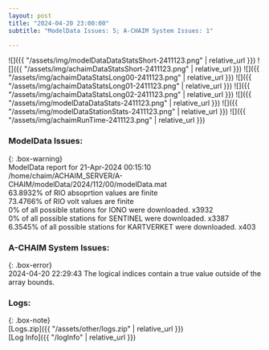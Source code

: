 ```yaml
---
layout: post
title: "2024-04-20 23:00:00"
subtitle: "ModelData Issues: 5; A-CHAIM System Issues: 1"

---
```


![]({{ "/assets/img/modelDataDataStatsShort-2411123.png" | relative_url }})
![]({{ "/assets/img/achaimDataStatsShort-2411123.png" | relative_url }})
![]({{ "/assets/img/achaimDataStatsLong00-2411123.png" | relative_url }})
![]({{ "/assets/img/achaimDataStatsLong01-2411123.png" | relative_url }})
![]({{ "/assets/img/achaimDataStatsLong02-2411123.png" | relative_url }})
![]({{ "/assets/img/modelDataDataStats-2411123.png" | relative_url }})
![]({{ "/assets/img/modelDataStationStats-2411123.png" | relative_url }})
![]({{ "/assets/img/achaimRunTime-2411123.png" | relative_url }})


### ModelData Issues:  
  
{: .box-warning}  
 ModelData report for 21-Apr-2024 00:15:10   
 /home/chaim/ACHAIM_SERVER/A-CHAIM/modelData/2024/112/00/modelData.mat   
 63.8932% of RIO absoprtion values are finite   
 73.4766% of RIO volt values are finite   
 0% of all possible stations for IONO were downloaded. x3932   
 0% of all possible stations for SENTINEL were downloaded. x3387   
 6.3545% of all possible stations for KARTVERKET were downloaded. x403   
  
### A-CHAIM System Issues:  
  
{: .box-error}  
2024-04-20 22:29:43 The logical indices contain a true value outside of the array bounds.  

### Logs:  
  
{: .box-note}  
[Logs.zip]({{ "/assets/other/logs.zip" | relative_url }})  
[Log Info]({{ "/logInfo" | relative_url }})  
